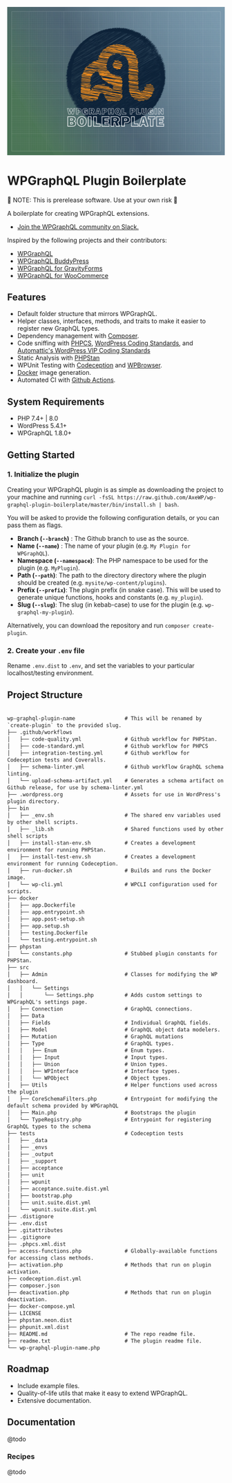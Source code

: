 ![Logo](./assets/logo.png)

# WPGraphQL Plugin Boilerplate

🚨 NOTE: This is prerelease software. Use at your own risk 🚨

A boilerplate for creating WPGraphQL extensions.

* [Join the WPGraphQL community on Slack.](https://join.slack.com/t/wp-graphql/shared_invite/zt-3vloo60z-PpJV2PFIwEathWDOxCTTLA)

Inspired by the following projects and their contributors:

* [WPGraphQL](https://github.com/wp-graphql/wp-graphql)
* [WPGraphQL BuddyPress](https://github.com/wp-graphql/wp-graphql-buddypress)
* [WPGraphQL for GravityForms](https://github.com/harness-software/wp-graphql-gravity-forms)
* [WPGraphQL for WooCommerce](https://github.com/wp-graphql/wp-graphql-woocommerce)

## Features

* Default folder structure that mirrors WPGraphQL.
* Helper classes, interfaces, methods, and traits to make it easier to register new GraphQL types.
* Dependency management with [Composer](https://getcomposer.org/).
* Code sniffing with [PHPCS](https://github.com/squizlabs/PHP_CodeSniffer), [WordPress Coding Standards](https://developer.wordpress.org/coding-standards/wordpress-coding-standards/), and [Automattic's WordPress VIP Coding Standards](https://github.com/Automattic/VIP-Coding-Standards)
* Static Analysis with [PHPStan](https://phpstan.org/)
* WPUnit Testing with [Codeception](http://codeception.com/) and [WPBrowser](https://wpbrowser.wptestkit.dev/).
* [Docker](https://www.docker.com/) image generation.
* Automated CI with [Github Actions](https://github.com/features/actions).

## System Requirements

* PHP 7.4+ | 8.0
* WordPress 5.4.1+
* WPGraphQL 1.8.0+

## Getting Started

### 1. Initialize the plugin

Creating your WPGraphQL plugin is as simple as downloading the project to your machine and running `curl -fsSL https://raw.github.com/AxeWP/wp-graphql-plugin-boilerplate/master/bin/install.sh | bash`.

You will be asked to provide the following configuration details, or you can pass them as flags.

* **Branch (`--branch`)** : The Github branch to use as the source.
* **Name (`--name`)** : The name of your plugin (e.g. `My Plugin for WPGraphQL`).
* **Namespace (`--namespace`)**: The PHP namespace to be used for the plugin (e.g. `MyPlugin`).
* **Path (`--path`)**: The path to the directory directory where the plugin should be created (e.g. `mysite/wp-content/plugins`).
* **Prefix (`--prefix`)**: The plugin prefix (in snake case). This will be used to generate unique functions, hooks and constants (e.g. `my_plugin`).
* **Slug (`--slug`)**: The slug (in kebab-case) to use for the plugin (e.g. `wp-graphql-my-plugin`).

Alternatively, you can download the repository and run `composer create-plugin`.

### 2. Create your `.env` file

Rename `.env.dist` to `.env`, and set the variables to your particular localhost/testing environment.

## Project Structure

```properties

wp-graphql-plugin-name                # This will be renamed by `create-plugin` to the provided slug.
├── .github/workflows
│   ├── code-quality.yml              # Github workflow for PHPStan.
│   ├── code-standard.yml             # Github workflow for PHPCS
│   ├── integration-testing.yml       # Github workflow for Codeception tests and Coveralls.
│   ├── schema-linter.yml             # Github workflow GraphQL schema linting.
│   └── upload-schema-artifact.yml    # Generates a schema artifact on Github release, for use by schema-linter.yml
├── .wordpress.org                    # Assets for use in WordPress's plugin directory.
├── bin
│   ├── _env.sh                       # The shared env variables used by other shell scripts.
│   ├── _lib.sh                       # Shared functions used by other shell scripts
│   ├── install-stan-env.sh           # Creates a development environment for running PHPStan.
│   ├── install-test-env.sh           # Creates a development environment for running Codeception.
│   ├── run-docker.sh                 # Builds and runs the Docker image.
│   └── wp-cli.yml                    # WPCLI configuration used for scripts.
├── docker
│   ├── app.Dockerfile
│   ├── app.entrypoint.sh
│   ├── app.post-setup.sh
│   ├── app.setup.sh
│   ├── testing.Dockerfile
│   └── testing.entrypoint.sh
├── phpstan
│   └── constants.php                 # Stubbed plugin constants for PHPStan.
├── src
│   ├── Admin                         # Classes for modifying the WP dashboard.
│   │   └── Settings
│   │       └── Settings.php          # Adds custom settings to WPGraphQL's settings page.
│   ├── Connection                    # GraphQL connections.
│   ├── Data
│   ├── Fields                        # Individual GraphQL fields.
│   ├── Model                         # GraphQL object data modelers.
│   ├── Mutation                      # GraphQL mutations
│   ├── Type                          # GraphQL types.
│   │   ├── Enum                      # Enum types.
│   │   ├── Input                     # Input types.
│   │   ├── Union                     # Union types.
│   │   ├── WPInterface               # Interface types.
│   │   └── WPObject                  # Object types.
│   ├── Utils                         # Helper functions used across the plugin
│   ├── CoreSchemaFilters.php         # Entrypoint for modifying the default schema provided by WPGraphQL
│   ├── Main.php                      # Bootstraps the plugin
│   └── TypeRegistry.php              # Entrypoint for registering GraphQL types to the schema
├── tests                             # Codeception tests
│   ├── _data
│   ├── _envs
│   ├── _output
│   ├── _support
│   ├── acceptance
│   ├── unit
│   ├── wpunit
│   ├── acceptance.suite.dist.yml
│   ├── bootstrap.php
│   ├── unit.suite.dist.yml
│   └── wpunit.suite.dist.yml
├── .distignore
├── .env.dist
├── .gitattributes
├── .gitignore
├── .phpcs.xml.dist
├── access-functions.php              # Globally-available functions for accessing class methods.
├── activation.php                    # Methods that run on plugin activation.
├── codeception.dist.yml
├── composer.json
├── deactivation.php                  # Methods that run on plugin deactivation.
├── docker-compose.yml
├── LICENSE
├── phpstan.neon.dist
├── phpunit.xml.dist
├── README.md                         # The repo readme file.
├── readme.txt                        # The plugin readme file.
└── wp-graphql-plugin-name.php
```

## Roadmap

* Include example files.
* Quality-of-life utils that make it easy to extend WPGraphQL.
* Extensive documentation.

## Documentation

@todo

### Recipes

@todo

